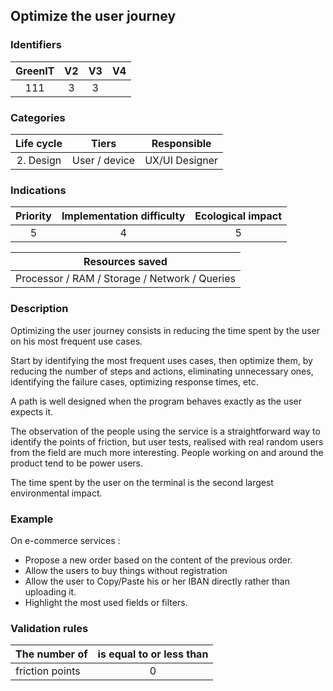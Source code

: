 ## Optimize the user journey

### Identifiers

| GreenIT |  V2  |  V3  |  V4  |
|:-------:|:----:|:----:|:----:|
|   111   | 3  | 3  |      |

### Categories

|  Life cycle   |     Tiers     |  Responsible   |
|:-------------:|:-------------:|:--------------:|
| 2. Design | User / device | UX/UI Designer |

### Indications

| Priority | Implementation difficulty |  Ecological impact   |
|:--------:|:-------------------------:|:--------------------:|
|     5    |            4              |          5           |

|                Resources saved                |
|:---------------------------------------------:|
| Processor / RAM / Storage / Network / Queries |

### Description

Optimizing the user journey consists in reducing the time spent by the user on his most frequent use cases. 

Start by identifying the most frequent uses cases, then optimize them, by reducing the number of steps and 
actions, eliminating unnecessary ones, identifying the failure cases, optimizing response times, etc.

A path is well designed when the program behaves exactly as the user expects it.

The observation of the people using the service is a straightforward way to identify the points of friction, but user tests,
realised with real random users from the field are much more interesting. People working on and around the product
tend to be power users.

The time spent by the user on the terminal is the second largest environmental impact.

### Example

On e-commerce services : 
* Propose a new order based on the content of the previous order.
* Allow the users to buy things without registration
* Allow the user to Copy/Paste his or her IBAN directly rather than uploading it.
* Highlight the most used fields or filters.


### Validation rules

| The number of   | is equal to or less than |  
|-----------------|:--------------------:|
| friction points |          0           |
